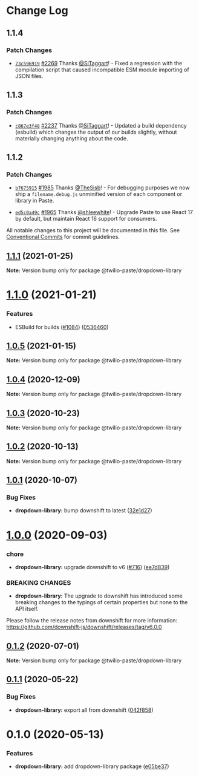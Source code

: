 # Change Log

## 1.1.4

### Patch Changes

- [`73c596919`](https://github.com/twilio-labs/paste/commit/73c5969191c04b4721a059c9dee329126afc1a8e) [#2269](https://github.com/twilio-labs/paste/pull/2269) Thanks [@SiTaggart](https://github.com/SiTaggart)! - Fixed a regression with the compilation script that caused incompatible ESM module importing of JSON files.

## 1.1.3

### Patch Changes

- [`c867e3f48`](https://github.com/twilio-labs/paste/commit/c867e3f48d739409d1f54fa18c4d2bee1d9242cf) [#2237](https://github.com/twilio-labs/paste/pull/2237) Thanks [@SiTaggart](https://github.com/SiTaggart)! - Updated a build dependency (esbuild) which changes the output of our builds slightly, without materially changing anything about the code.

## 1.1.2

### Patch Changes

- [`b7675915`](https://github.com/twilio-labs/paste/commit/b76759157a8c554863b6e37ddb6ea081c1c53258) [#1985](https://github.com/twilio-labs/paste/pull/1985) Thanks [@TheSisb](https://github.com/TheSisb)! - For debugging purposes we now ship a `filename.debug.js` unminified version of each component or library in Paste.

* [`ed5c0a49c`](https://github.com/twilio-labs/paste/commit/ed5c0a49ced5c524607cac7166d3aa4c389f2e7f) [#1965](https://github.com/twilio-labs/paste/pull/1965) Thanks [@shleewhite](https://github.com/shleewhite)! - Upgrade Paste to use React 17 by default, but maintain React 16 support for consumers.

All notable changes to this project will be documented in this file.
See [Conventional Commits](https://conventionalcommits.org) for commit guidelines.

## [1.1.1](https://github.com/twilio-labs/paste/compare/@twilio-paste/dropdown-library@1.1.0...@twilio-paste/dropdown-library@1.1.1) (2021-01-25)

**Note:** Version bump only for package @twilio-paste/dropdown-library

# [1.1.0](https://github.com/twilio-labs/paste/compare/@twilio-paste/dropdown-library@1.0.5...@twilio-paste/dropdown-library@1.1.0) (2021-01-21)

### Features

- ESBuild for builds ([#1084](https://github.com/twilio-labs/paste/issues/1084)) ([0536460](https://github.com/twilio-labs/paste/commit/053646011508be10477d5b732269cdb0419235d7))

## [1.0.5](https://github.com/twilio-labs/paste/compare/@twilio-paste/dropdown-library@1.0.4...@twilio-paste/dropdown-library@1.0.5) (2021-01-15)

**Note:** Version bump only for package @twilio-paste/dropdown-library

## [1.0.4](https://github.com/twilio-labs/paste/compare/@twilio-paste/dropdown-library@1.0.3...@twilio-paste/dropdown-library@1.0.4) (2020-12-09)

**Note:** Version bump only for package @twilio-paste/dropdown-library

## [1.0.3](https://github.com/twilio-labs/paste/compare/@twilio-paste/dropdown-library@1.0.2...@twilio-paste/dropdown-library@1.0.3) (2020-10-23)

**Note:** Version bump only for package @twilio-paste/dropdown-library

## [1.0.2](https://github.com/twilio-labs/paste/compare/@twilio-paste/dropdown-library@1.0.1...@twilio-paste/dropdown-library@1.0.2) (2020-10-13)

**Note:** Version bump only for package @twilio-paste/dropdown-library

## [1.0.1](https://github.com/twilio-labs/paste/compare/@twilio-paste/dropdown-library@1.0.0...@twilio-paste/dropdown-library@1.0.1) (2020-10-07)

### Bug Fixes

- **dropdown-library:** bump downshift to latest ([32e1d27](https://github.com/twilio-labs/paste/commit/32e1d27c1e45cd1becea1c3075de5353e43bc123))

# [1.0.0](https://github.com/twilio-labs/paste/compare/@twilio-paste/dropdown-library@0.1.2...@twilio-paste/dropdown-library@1.0.0) (2020-09-03)

### chore

- **dropdown-library:** upgrade downshift to v6 ([#716](https://github.com/twilio-labs/paste/issues/716)) ([ee7d839](https://github.com/twilio-labs/paste/commit/ee7d839746160f1612931a3d35f22dab357b58b2))

### BREAKING CHANGES

- **dropdown-library:** The upgrade to downshift has introduced some breaking changes to the typings of certain properties
  but none to the API itself.

Please follow the release notes from downshift for more information: https://github.com/downshift-js/downshift/releases/tag/v6.0.0

## [0.1.2](https://github.com/twilio-labs/paste/compare/@twilio-paste/dropdown-library@0.1.1...@twilio-paste/dropdown-library@0.1.2) (2020-07-01)

**Note:** Version bump only for package @twilio-paste/dropdown-library

## [0.1.1](https://github.com/twilio-labs/paste/compare/@twilio-paste/dropdown-library@0.1.0...@twilio-paste/dropdown-library@0.1.1) (2020-05-22)

### Bug Fixes

- **dropdown-library:** export all from downshift ([042f858](https://github.com/twilio-labs/paste/commit/042f8582f0ced1d290fa8e5c4e1d0b177feb20ee))

# 0.1.0 (2020-05-13)

### Features

- **dropdown-library:** add dropdown-library package ([e05be37](https://github.com/twilio-labs/paste/commit/e05be37ee6bd4758fb07cd7195c564cecfd40bb5))
